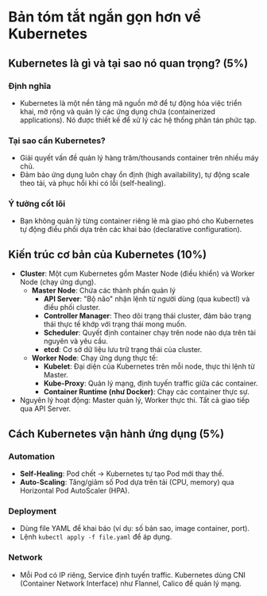 # Bản tóm tắt ngắn gọn hơn về Kubernetes

## Kubernetes là gì và tại sao nó quan trọng? (5%)

### Định nghĩa

- Kubernetes là một nền tảng mã nguồn mở để tự động hóa việc triển khai, mở rộng và quản lý các ứng dụng chứa (containerized applications). Nó được thiết kế để xử lý các hệ thống phân tán phức tạp.

### Tại sao cần Kubernetes?

- Giải quyết vấn đề quản lý hàng trăm/thousands container trên nhiều máy chủ.
- Đảm bảo ứng dụng luôn chạy ổn định (high availability), tự động scale theo tải, và phục hồi khi có lỗi (self-healing).

### Ý tưởng cốt lõi

- Bạn không quản lý từng container riêng lẻ mà giao phó cho Kubernetes tự động điều phối dựa trên các khai báo (declarative configuration).

## Kiến trúc cơ bản của Kubernetes (10%)

- **Cluster**: Một cụm Kubernetes gồm Master Node (điều khiển) và Worker Node (chạy ứng dụng).
  - **Master Node**: Chứa các thành phần quản lý
    - **API Server**: "Bộ não" nhận lệnh từ người dùng (qua kubectl) và điều phối cluster.
    - **Controller Manager**: Theo dõi trạng thái cluster, đảm bảo trạng thái thực tế khớp với trạng thái mong muốn.
    - **Scheduler**: Quyết định container chạy trên node nào dựa trên tài nguyên và yêu cầu.
    - **etcd**: Cơ sở dữ liệu lưu trữ trạng thái của cluster.
  - **Worker Node**: Chạy ứng dụng thực tế:
    - **Kubelet**: Đại diện của Kubernetes trên mỗi node, thực thi lệnh từ Master.
    - **Kube-Proxy**: Quản lý mạng, định tuyến traffic giữa các container.
    - **Container Runtime (như Docker)**: Chạy các container thực sự.
- Nguyên lý hoạt động: Master quản lý, Worker thực thi. Tất cả giao tiếp qua API Server.

## Cách Kubernetes vận hành ứng dụng (5%)

### Automation

- **Self-Healing**: Pod chết -> Kubernetes tự tạo Pod mới thay thế.
- **Auto-Scaling**: Tăng/giảm số Pod dựa trên tải (CPU, memory) qua Horizontal Pod AutoScaler (HPA).

### Deployment

- Dùng file YAML để khai báo (ví dụ: số bản sao, image container, port).
- Lệnh `kubectl apply -f file.yaml` để áp dụng.

### Network

- Mỗi Pod có IP riêng, Service định tuyến traffic. Kubernetes dùng CNI (Container Network Interface) như Flannel, Calico để quản lý mạng.

